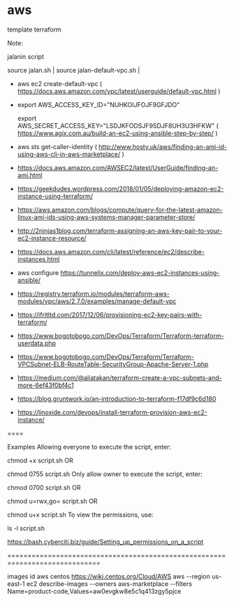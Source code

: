 # aws
template terraform


Note:

jalanin script


source jalan.sh | 
source jalan-default-vpc.sh |


- aws ec2 create-default-vpc
 ( https://docs.aws.amazon.com/vpc/latest/userguide/default-vpc.html )
- export AWS_ACCESS_KEY_ID="NUHKOIJFOJF9GFJDO" 
  
  export AWS_SECRET_ACCESS_KEY="LSDJKFODSJF9SDJF8UH3U3HFKW"
  ( https://www.agix.com.au/build-an-ec2-using-ansible-step-by-step/ )

- aws sts get-caller-identity
  ( http://www.hosty.uk/aws/finding-an-ami-id-using-aws-cli-in-aws-marketplace/ )
 
- https://docs.aws.amazon.com/AWSEC2/latest/UserGuide/finding-an-ami.html
- https://geekdudes.wordpress.com/2018/01/05/deploying-amazon-ec2-instance-using-terraform/
- https://aws.amazon.com/blogs/compute/query-for-the-latest-amazon-linux-ami-ids-using-aws-systems-manager-parameter-store/
- http://2ninjas1blog.com/terraform-assigning-an-aws-key-pair-to-your-ec2-instance-resource/
- https://docs.aws.amazon.com/cli/latest/reference/ec2/describe-instances.html

- aws configure
  https://tunnelix.com/deploy-aws-ec2-instances-using-ansible/
- https://registry.terraform.io/modules/terraform-aws-modules/vpc/aws/2.7.0/examples/manage-default-vpc
- https://ifritltd.com/2017/12/06/provisioning-ec2-key-pairs-with-terraform/
- https://www.bogotobogo.com/DevOps/Terraform/Terraform-terraform-userdata.php
- https://www.bogotobogo.com/DevOps/Terraform/Terraform-VPCSubnet-ELB-RouteTable-SecurityGroup-Apache-Server-1.php
- https://medium.com/@aliatakan/terraform-create-a-vpc-subnets-and-more-6ef43f0bf4c1

- https://blog.gruntwork.io/an-introduction-to-terraform-f17df9c6d180
- https://linoxide.com/devops/install-terraform-provision-aws-ec2-instance/


====

Examples
Allowing everyone to execute the script, enter:

chmod +x script.sh
OR

chmod 0755 script.sh
Only allow owner to execute the script, enter:

chmod 0700 script.sh
OR

chmod u=rwx,go= script.sh
OR

chmod u+x script.sh
To view the permissions, use:

ls -l script.sh

https://bash.cyberciti.biz/guide/Setting_up_permissions_on_a_script

=============================================================================


images id aws centos
https://wiki.centos.org/Cloud/AWS
aws --region us-east-1 ec2 describe-images --owners aws-marketplace --filters Name=product-code,Values=aw0evgkw8e5c1q413zgy5pjce


